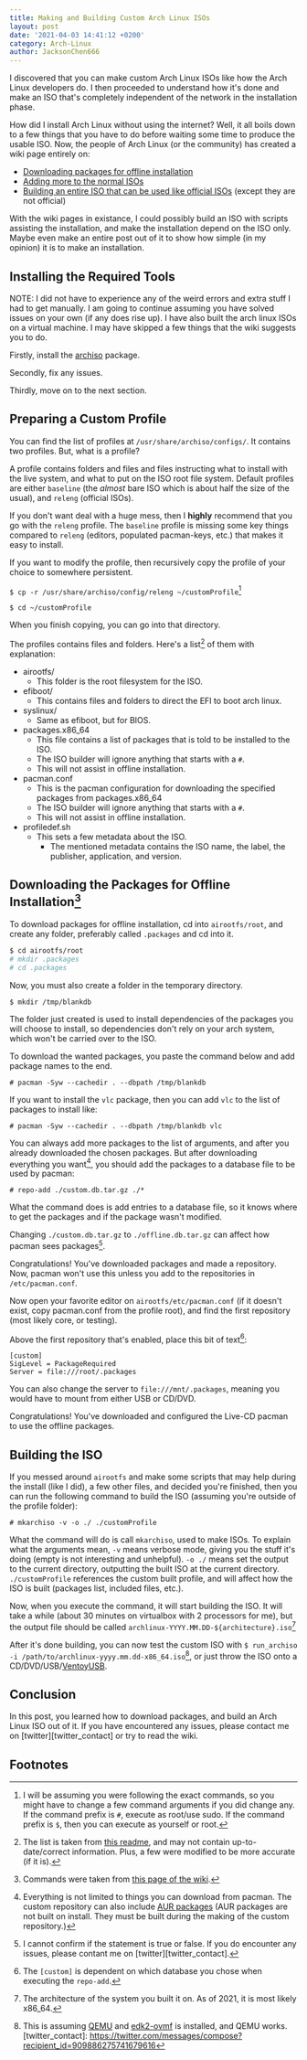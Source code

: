 ```yaml
---
title: Making and Building Custom Arch Linux ISOs
layout: post
date: '2021-04-03 14:41:12 +0200'
category: Arch-Linux
author: JacksonChen666
---
```

I discovered that you can make custom Arch Linux ISOs like how the Arch Linux developers do.
I then proceeded to understand how it's done and make an ISO that's completely independent of the network in the installation phase.

How did I install Arch Linux without using the internet?
Well, it all boils down to a few things that you have to do before waiting some time to produce the usable ISO.
Now, the people of Arch Linux (or the community) has created a wiki page entirely on:

- [Downloading packages for offline installation](https://wiki.archlinux.org/index.php/Pacman/Tips_and_tricks#Installing_packages_from_a_CD/DVD_or_USB_stick)
- [Adding more to the normal ISOs](https://wiki.archlinux.org/index.php/Archiso#Prepare_a_custom_profile)
- [Building an entire ISO that can be used like official ISOs](https://wiki.archlinux.org/index.php/Archiso#Build_the_ISO) (except they are not official)

With the wiki pages in existance, I could possibly build an ISO with scripts assisting the installation, and make the installation depend on the ISO only.
Maybe even make an entire post out of it to show how simple (in my opinion) it is to make an installation.

## Installing the Required Tools
NOTE: I did not have to experience any of the weird errors and extra stuff I had to get manually.
I am going to continue assuming you have solved issues on your own (if any does rise up).
I have also built the arch linux ISOs on a virtual machine.
I may have skipped a few things that the wiki suggests you to do.

Firstly, install the [archiso](https://archlinux.org/packages/extra/any/archiso/) package.

Secondly, fix any issues.

Thirdly, move on to the next section.

## Preparing a Custom Profile
You can find the list of profiles at `/usr/share/archiso/configs/`.
It contains two profiles.
But, what is a profile?

A profile contains folders and files and files instructing what to install with the live system, and what to put on the ISO root file system.
Default profiles are either `baseline` (the *almost* bare ISO which is about half the size of the usual), and `releng` (official ISOs).

If you don't want deal with a huge mess, then I **highly** recommend that you go with the `releng` profile.
The `baseline` profile is missing some key things compared to `releng` (editors, populated pacman-keys, etc.) that makes it easy to install.

If you want to modify the profile, then recursively copy the profile of your choice to somewhere persistent.

`$ cp -r /usr/share/archiso/config/releng ~/customProfile`[^consistent_reference]

`$ cd ~/customProfile`

When you finish copying, you can go into that directory.

The profiles contains files and folders.
Here's a list[^profile_ls] of them with explanation:
- airootfs/
    - This folder is the root filesystem for the ISO.
- efiboot/
    - This contains files and folders to direct the EFI to boot arch linux.
- syslinux/
    - Same as efiboot, but for BIOS.
- packages.x86_64
    - This file contains a list of packages that is told to be installed to the ISO.
    - The ISO builder will ignore anything that starts with a `#`.
    - This will not assist in offline installation.
- pacman.conf
    - This is the pacman configuration for downloading the specified packages from packages.x86_64
    - The ISO builder will ignore anything that starts with a `#`.
    - This will not assist in offline installation.
- profiledef.sh
    - This sets a few metadata about the ISO.
        - The mentioned metadata contains the ISO name, the label, the publisher, application, and version.


## Downloading the Packages for Offline Installation[^offline]
To download packages for offline installation, cd into `airootfs/root`, and create any folder, preferably called `.packages` and cd into it.

```sh
$ cd airootfs/root
# mkdir .packages
# cd .packages
```

Now, you must also create a folder in the temporary directory.

`$ mkdir /tmp/blankdb`

The folder just created is used to install dependencies of the packages you will choose to install, so dependencies don't rely on your arch system, which won't be carried over to the ISO.

To download the wanted packages, you paste the command below and add package names to the end.

`# pacman -Syw --cachedir . --dbpath /tmp/blankdb `

If you want to install the `vlc` package, then you can add `vlc` to the list of packages to install like:

`# pacman -Syw --cachedir . --dbpath /tmp/blankdb vlc`

You can always add more packages to the list of arguments, and after you already downloaded the chosen packages.
But after downloading everything you want[^every_package], you should add the packages to a database file to be used by pacman:

`# repo-add ./custom.db.tar.gz ./*`

What the command does is add entries to a database file, so it knows where to get the packages and if the package wasn't modified.

Changing `./custom.db.tar.gz` to `./offline.db.tar.gz` can affect how pacman sees packages[^unconfirmed].

Congratulations! You've downloaded packages and made a repository.
Now, pacman won't use this unless you add to the repositories in `/etc/pacman.conf`.

Now open your favorite editor on `airootfs/etc/pacman.conf` (if it doesn't exist, copy pacman.conf from the profile root), and find the first repository (most likely core, or testing).

Above the first repository that's enabled, place this bit of text[^repository_name]:

```
[custom]
SigLevel = PackageRequired
Server = file:///root/.packages
```

You can also change the server to `file:///mnt/.packages`, meaning you would have to mount from either USB or CD/DVD.

Congratulations! You've downloaded and configured the Live-CD pacman to use the offline packages.

## Building the ISO
If you messed around `airootfs` and make some scripts that may help during the install (like I did), a few other files, and decided you're finished, then you can run the following command to build the ISO (assuming you're outside of the profile folder):

`# mkarchiso -v -o ./ ./customProfile`

What the command will do is call `mkarchiso`, used to make ISOs.
To explain what the arguments mean, `-v` means verbose mode, giving you the stuff it's doing (empty is not interesting and unhelpful).
`-o ./` means set the output to the current directory, outputting the built ISO at the current directory.
`./customProfile` references the custom built profile, and will affect how the ISO is built (packages list, included files, etc.).

Now, when you execute the command, it will start building the ISO.
It will take a while (about 30 minutes on virtualbox with 2 processors for me), but the output file should be called `archlinux-YYYY.MM.DD-${architecture}.iso`[^architecture]

After it's done building, you can now test the custom ISO with `$ run_archiso -i /path/to/archlinux-yyyy.mm.dd-x86_64.iso`[^run_archiso], or just throw the ISO onto a CD/DVD/USB/[VentoyUSB](https://www.ventoy.net/en/index.html).

## Conclusion
In this post, you learned how to download packages, and build an Arch Linux ISO out of it.
If you have encountered any issues, please contact me on [twitter][twitter_contact] or try to read the wiki.

## Footnotes
[^profile_ls]: The list is taken from [this readme](https://gitlab.archlinux.org/archlinux/archiso/-/blob/master/README.profile.rst), and may not contain up-to-date/correct information. Plus, a few were modified to be more accurate (if it is).
[^consistent_reference]: I will be assuming you were following the exact commands, so you might have to change a few command arguments if you did change any. If the command prefix is `#`, execute as root/use sudo. If the command prefix is `$`, then you can execute as yourself or root.
[^offline]: Commands were taken from [this page of the wiki](https://wiki.archlinux.org/index.php/Pacman/Tips_and_tricks#Installing_packages_from_a_CD/DVD_or_USB_stick).
[^unconfirmed]: I cannot confirm if the statement is true or false. If you do encounter any issues, please contant me on [twitter][twitter_contact].
[^every_package]: Everything is not limited to things you can download from pacman. The custom repository can also include [AUR packages](https://wiki.archlinux.org/index.php/Arch_User_Repository) (AUR packages are not built on install. They must be built during the making of the custom repository.)
[^repository_name]: The `[custom]` is dependent on which database you chose when executing the `repo-add`.
[^architecture]: The architecture of the system you built it on. As of 2021, it is most likely x86_64.
[^run_archiso]: This is assuming [QEMU](https://archlinux.org/packages/?name=qemu) and [edk2-ovmf](https://archlinux.org/packages/?name=edk2-ovmf) is installed, and QEMU works.
[twitter_contact]: https://twitter.com/messages/compose?recipient_id=909886275741679616